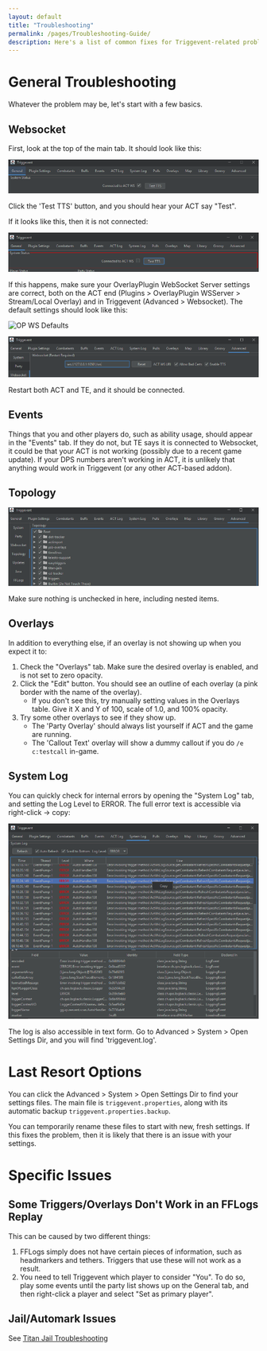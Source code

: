 ```yaml
---
layout: default
title: "Troubleshooting"
permalink: /pages/Troubleshooting-Guide/
description: Here's a list of common fixes for Triggevent-related problems.
---
```


# General Troubleshooting

Whatever the problem may be, let's start with a few basics. 

## Websocket

First, look at the top of the main tab. It should look like this:

![Main Tab Good](Main-tab-good.png)

Click the 'Test TTS' button, and you should hear your ACT say "Test".

If it looks like this, then it is not connected:

![Main Tab Bad](Main-tab-bad.png)

If this happens, make sure your OverlayPlugin WebSocket Server settings are correct, both on the ACT end 
(Plugins > OverlayPlugin WSServer > Stream/Local Overlay) and in Triggevent (Advanced > Websocket). The default
settings should look like this:

![OP WS Defaults](https://camo.githubusercontent.com/bfce7a6b146ad3c8d6285f5561f754c6d8b72476abddd9d6965ead5b52da1808/68747470733a2f2f692e696d6775722e636f6d2f5055624e4d4a572e706e67)

![OP WS Defaults in TE](te-ws-defaults.png)

Restart both ACT and TE, and it should be connected.

## Events

Things that you and other players do, such as ability usage, should appear in the "Events" tab. If they do not, but
TE says it is connected to Websocket, it could be that your ACT is not working (possibly due to a recent game update).
If your DPS numbers aren't working in ACT, it is unlikely that anything would work in Triggevent (or any other ACT-based addon).

## Topology

![Topology](Topology.png)

Make sure nothing is unchecked in here, including nested items.

## Overlays

In addition to everything else, if an overlay is not showing up when you expect it to:

1. Check the "Overlays" tab. Make sure the desired overlay is enabled, and is not set to zero opacity.
2. Click the "Edit" button. You should see an outline of each overlay (a pink border with the name of the overlay).
   - If you don't see this, try manually setting values in the Overlays table. Give it X and Y of 100, scale of 1.0, and 100% opacity.
3. Try some other overlays to see if they show up. 
   - The 'Party Overlay' should always list yourself if ACT and the game are running.
   - The 'Callout Text' overlay will show a dummy callout if you do `/e c:testcall` in-game.

## System Log

You can quickly check for internal errors by opening the "System Log" tab, and setting the Log Level to ERROR. The full error text
is accessible via right-click -> copy:

![System Log](System-Log.png)

The log is also accessible in text form. Go to Advanced > System > Open Settings Dir, and you will find 'triggevent.log'.

# Last Resort Options

You can click the Advanced > System > Open Settings Dir to find your settings files. The main file is `triggevent.properties`,
along with its automatic backup `triggevent.properties.backup`. 

You can temporarily rename these files to start with new, fresh settings. If this fixes the problem, then it is likely
that there is an issue with your settings.

# Specific Issues

## Some Triggers/Overlays Don't Work in an FFLogs Replay

This can be caused by two different things:

1. FFLogs simply does not have certain pieces of information, such as headmarkers and tethers. Triggers that use these
will not work as a result.
2. You need to tell Triggevent which player to consider "You". To do so, play some events until the party list shows
up on the General tab, and then right-click a player and select "Set as primary player".

## Jail/Automark Issues

See [Titan Jail Troubleshooting](Titan-Jail.md#Troubleshooting)